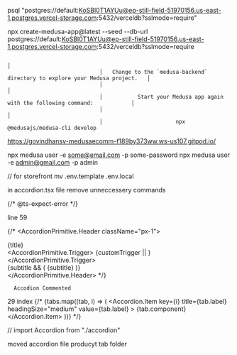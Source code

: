 psql "postgres://default:KoSBl0T1AYUu@ep-still-field-51970156.us-east-1.postgres.vercel-storage.com:5432/verceldb?sslmode=require"


npx create-medusa-app@latest --seed --db-url postgres://default:KoSBl0T1AYUu@ep-still-field-51970156.us-east-1.postgres.vercel-storage.com:5432/verceldb?sslmode=require

                                                                           │
                                 │   Change to the `medusa-backend` directory to explore your Medusa project.   │
                                 │                                                                              │
                                 │           Start your Medusa app again with the following command:            │
                                 │                                                                              │
                                 │                       npx @medusajs/medusa-cli develop   



https://govindhansv-medusaecomm-f189by373ww.ws-us107.gitpod.io/

npx medusa user -e some@email.com -p some-password
npx medusa user -e admin@gmail.com -p admin 

// for storefront
mv .env.template .env.local


in accordion.tsx file remove unneccessery commands

{/* @ts-expect-error */}

line 59 

   {/* <AccordionPrimitive.Header className="px-1">
        <div className="flex flex-col">
          <div className="flex w-full items-center justify-between">
            <div className="flex items-center gap-4">
              <Text className="text-ui-fg-subtle text-sm">{title}</Text>
            </div>
            <AccordionPrimitive.Trigger>
              {customTrigger || <MorphingTrigger />}
            </AccordionPrimitive.Trigger>
          </div>
          {subtitle && (
            <Text as="span" size="small" className="mt-1">
              {subtitle}
            </Text>
          )}
        </div>
      </AccordionPrimitive.Header> */}


      Accodion Commented

29 index 
       {/* <Accordion type="multiple">
        {tabs.map((tab, i) => (
          <Accordion.Item
            key={i}
            title={tab.label}
            headingSize="medium"
            value={tab.label}
          >
            {tab.component}
          </Accordion.Item>
        ))}
      </Accordion> */}


// import Accordion from "./accordion"

moved accordion file producyt tab folder
